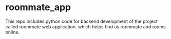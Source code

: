 # roommate_app
This repo includes python code for backend development of the project called roommate web application. which helps find us roommate and rooms online.
